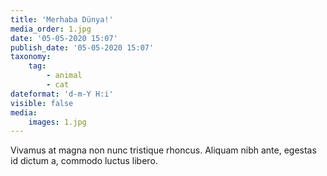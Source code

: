 ```yaml
---
title: 'Merhaba Dünya!'
media_order: 1.jpg
date: '05-05-2020 15:07'
publish_date: '05-05-2020 15:07'
taxonomy:
    tag:
        - animal
        - cat
dateformat: 'd-m-Y H:i'
visible: false
media:
    images: 1.jpg
---
```


Vivamus at magna non nunc tristique rhoncus. Aliquam nibh ante, egestas id dictum a, commodo luctus libero.
